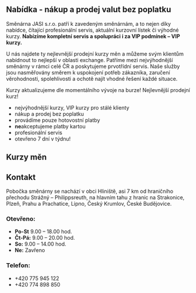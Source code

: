 ## Nabídka - nákup a prodej valut bez poplatku

Směnárna JASI s.r.o. patří k zavedeným směnárnám, a to nejen díky nabídce, čítající profesionální servis, aktuální kurzovní lístek či výhodné kurzy. **Nabízíme kompletní servis a spolupráci i za VIP podmínek – VIP kurzy.**

U nás najdete ty nejlevnější prodejní kurzy měn a můžeme svým klientům nabídnout to nejlepší v oblasti exchange. Patříme mezi nejvýhodnější směnárny v rámci celé ČR a poskytujeme prvotřídní servis. Naše služby jsou nasměřovány směrem k uspokojení potřeb zákazníka, zaručení věrohodnosti, spolehlivosti a ochotě najít vhodné řešení každé situace.

Kurzy aktualizujeme dle momentálního vývoje na burze! Nejlevnější prodejní kurz!

- nejvýhodnější kurzy, VIP kurzy pro stálé klienty
- nákup a prodej bez poplatku
- provádíme pouze hotovostní platby
- **ne**akceptujeme platby kartou
- profesionální servis
- otevřeno 7 dní v týdnu!

## Kurzy měn

## Kontakt

Pobočka směnárny se nachází v obci Hliniště, asi 7 km od hraničního přechodu Strážný – Philippsreuth, na hlavním tahu z hranic na Strakonice, Plzeň, Prahu a Prachatice, Lipno, Český Krumlov, České Budějovice.

### Otevřeno: 
- **Po-St** 9.00 – 18.00 hod.
- **Čt-Pá:** 9.00 – 20.00 hod.
- **So:** 9.00 – 14.00 hod.
- **Ne:** Zavřeno

### Telefon: 
- +420 775 945 122
- +420 774 898 850

